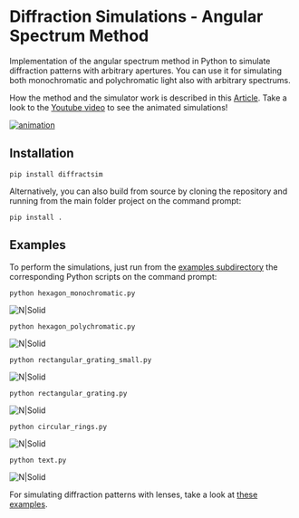 # Diffraction Simulations - Angular Spectrum Method

Implementation of the angular spectrum method in Python to simulate diffraction patterns with arbitrary apertures. You can use it for simulating both monochromatic and polychromatic light also with arbitrary spectrums.

How the method and the simulator work is described in this [Article](https://rafael-fuente.github.io/simulating-diffraction-patterns-with-the-angular-spectrum-method-and-python.html). Take a look to the [Youtube video](https://youtu.be/Ft8CMEooBAE) to see the animated simulations!

[![animation](/images/diffraction_animated.gif)](https://www.youtube.com/watch?v=Ft8CMEooBAE)


## Installation
```
pip install diffractsim
```

Alternatively, you can also build from source by cloning the repository and running from the main folder project on the command prompt:
```
pip install .
```

## Examples

To perform the simulations, just run from the [examples subdirectory](https://github.com/rafael-fuente/Diffraction-Simulations--Angular-Spectrum-Method/tree/main/examples) the corresponding Python scripts on the command prompt:


```
python hexagon_monochromatic.py
```

![N|Solid](/images/hexagon_monochromatic.png)

```
python hexagon_polychromatic.py
```

![N|Solid](/images/hexagon_polychromatic.png)

```
python rectangular_grating_small.py
```

![N|Solid](/images/rectangular_grating_small.png)

```
python rectangular_grating.py
```

![N|Solid](/images/rectangular_grating.png)

```
python circular_rings.py
```

![N|Solid](/images/circular_rings.png)

```
python text.py
```

![N|Solid](/images/text.png)


For simulating diffraction patterns with lenses, take a look at [these examples](https://github.com/rafael-fuente/Diffraction-Simulations--Angular-Spectrum-Method/blob/main/Simulations%20with%20lenses.md).

